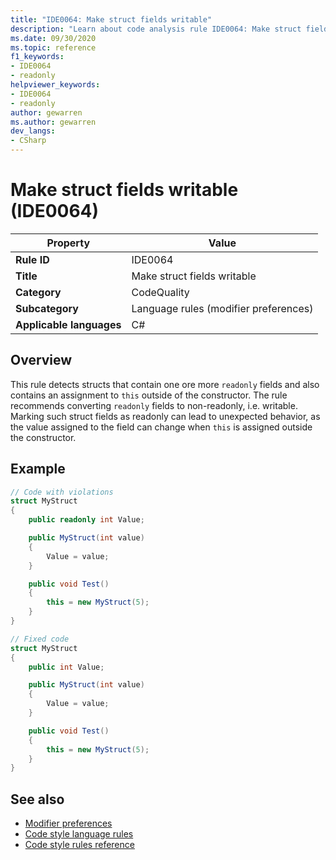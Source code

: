 ```yaml
---
title: "IDE0064: Make struct fields writable"
description: "Learn about code analysis rule IDE0064: Make struct fields writable"
ms.date: 09/30/2020
ms.topic: reference
f1_keywords:
- IDE0064
- readonly
helpviewer_keywords:
- IDE0064
- readonly
author: gewarren
ms.author: gewarren
dev_langs:
- CSharp
---
```

# Make struct fields writable (IDE0064)

|Property|Value|
|-|-|
| **Rule ID** | IDE0064 |
| **Title** | Make struct fields writable |
| **Category** | CodeQuality |
| **Subcategory** | Language rules (modifier preferences) |
| **Applicable languages** | C# |

## Overview

This rule detects structs that contain one ore more `readonly` fields and also contains an assignment to `this` outside of the constructor. The rule recommends converting `readonly` fields to non-readonly, i.e. writable. Marking such struct fields as readonly can lead to unexpected behavior, as the value assigned to the field can change when `this` is assigned outside the constructor.

## Example

```csharp
// Code with violations
struct MyStruct
{
    public readonly int Value;

    public MyStruct(int value)
    {
        Value = value;
    }

    public void Test()
    {
        this = new MyStruct(5);
    }
}

// Fixed code
struct MyStruct
{
    public int Value;

    public MyStruct(int value)
    {
        Value = value;
    }

    public void Test()
    {
        this = new MyStruct(5);
    }
}
```

## See also

- [Modifier preferences](modifier-preferences.md)
- [Code style language rules](language-rules.md)
- [Code style rules reference](index.md)
